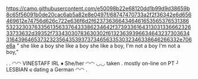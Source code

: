 https://camo.githubusercontent.com/e50098b22e68120dd1b99d9d38659b8c65f56091b0de20cac6ab5a82e8e0497f/68747470733a2f2f36342e6d656469612e74756d626c722e636f6d2f62373636643464616535653765313865323230376335613563376433386234642f373933616431303133666232633733632d39352f73343030783630302f613236393966346432373036343164396465373232356435393737346563353032346338646266332e706e6a
" she like a boy she like a boy she like a boy, I'm not a boy I'm not a boy,"

.  .   ◠◠  VINESTAFF  IRL  ♦ She/her ◠◠
◡◡ taken  . mostly on-line on PT  ╯ 
LESBIAN  ⪨ dating a German ◠◠  . 
